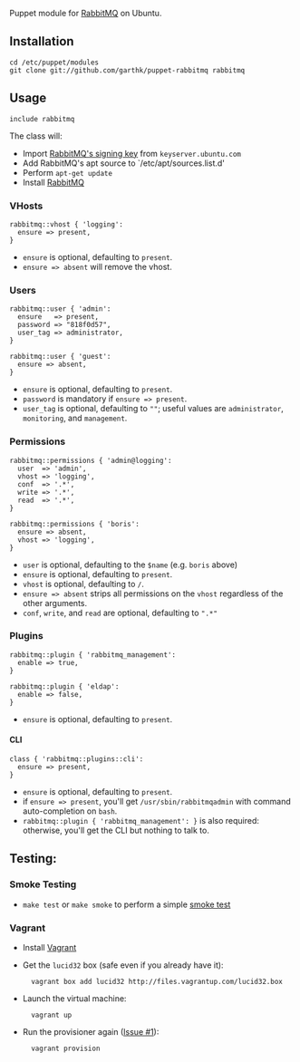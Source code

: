 Puppet module for [RabbitMQ] on Ubuntu. 

## Installation

    cd /etc/puppet/modules
    git clone git://github.com/garthk/puppet-rabbitmq rabbitmq

## Usage

    include rabbitmq

The class will:

* Import [RabbitMQ's signing key][056E8E56] from `keyserver.ubuntu.com`
* Add RabbitMQ's apt source to `/etc/apt/sources.list.d'
* Perform `apt-get update`
* Install [RabbitMQ]

[056E8E56]: http://keyserver.ubuntu.com:11371/pks/lookup?op=get&search=0xF7B8CEA6056E8E56

### VHosts

    rabbitmq::vhost { 'logging':
      ensure => present,
    }

* `ensure` is optional, defaulting to `present`.
* `ensure => absent` will remove the vhost.

### Users

    rabbitmq::user { 'admin':
      ensure   => present,
      password => "818f0d57",
      user_tag => administrator,
    }

    rabbitmq::user { 'guest':
      ensure => absent,
    }

* `ensure` is optional, defaulting to `present`.
* `password` is mandatory if `ensure => present`.
* `user_tag` is optional, defaulting to `""`; useful values are
  `administrator`, `monitoring`, and `management`.

### Permissions

    rabbitmq::permissions { 'admin@logging':
      user  => 'admin',
      vhost => 'logging',
      conf  => '.*',
      write => '.*',
      read  => '.*',
    }

    rabbitmq::permissions { 'boris':
      ensure => absent,
      vhost => 'logging',
    }

* `user` is optional, defaulting to the `$name` (e.g. `boris` above)
* `ensure` is optional, defaulting to `present`.
* `vhost` is optional, defaulting to `/`.
* `ensure => absent` strips all permissions on the `vhost` regardless of
  the other arguments.
* `conf`, `write`, and `read` are optional, defaulting to ``".*"``

### Plugins

    rabbitmq::plugin { 'rabbitmq_management':
      enable => true,
    }

    rabbitmq::plugin { 'eldap':
      enable => false,
    }

* `ensure` is optional, defaulting to `present`.

#### CLI

    class { 'rabbitmq::plugins::cli': 
      ensure => present,
    }

* `ensure` is optional, defaulting to `present`.
* if `ensure => present`, you'll get `/usr/sbin/rabbitmqadmin` with
  command auto-completion on `bash`.
* `rabbitmq::plugin { 'rabbitmq_management': }` is also required:
  otherwise, you'll get the CLI but nothing to talk to.

## Testing:

### Smoke Testing

* `make test` or `make smoke` to perform a simple [smoke test]

### Vagrant

* Install [Vagrant]

* Get the `lucid32` box (safe even if you already have it):

        vagrant box add lucid32 http://files.vagrantup.com/lucid32.box

* Launch the virtual machine:

        vagrant up

* Run the provisioner again ([Issue #1]):

        vagrant provision

[RabbitMQ]: http://www.rabbitmq.com/
[Vagrant]: http://vagrantup.com/
[smoke test]: http://docs.puppetlabs.com/guides/tests_smoke.html
[get in touch]: http://twitter.com/garthk
[Issue #1]: https://github.com/garthk/puppet-rabbitmq/issues/1
